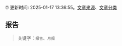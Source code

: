 :alarm_clock: 更新时间: 2025-01-17 13:36:55。[文章来源](/README.md)、[文章分类](/TAGS.md)

## 报告


> 关键字：`报告`、`月报`



